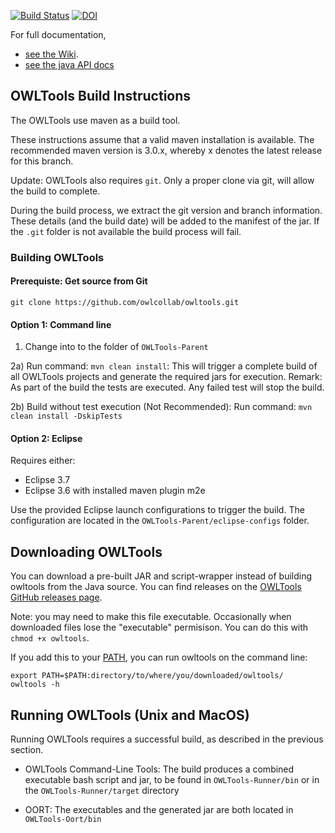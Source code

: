 [![Build Status](https://travis-ci.org/owlcollab/owltools.svg?branch=master)](https://travis-ci.org/owlcollab/owltools)
[![DOI](https://zenodo.org/badge/13996/owlcollab/owltools.svg)](https://zenodo.org/badge/latestdoi/13996/owlcollab/owltools)

For full documentation,

 * [see the Wiki](https://github.com/owlcollab/owltools/wiki).
 * [see the java API docs](https://owlcollab.github.io/owltools)

## OWLTools Build Instructions

The OWLTools use maven as a build tool.

These instructions assume that a valid maven installation is available. The recommended maven version is 3.0.x, whereby x denotes the latest release for this branch.

Update: OWLTools also requires `git`. Only a proper clone via git, will allow the build to complete.

During the build process, we extract the git version and branch information. These details (and the build date) will be added to the manifest of the jar. If the `.git` folder is not available the build process will fail.

### Building OWLTools

#### Prerequiste: Get source from Git

`git clone https://github.com/owlcollab/owltools.git`

#### Option 1: Command line

1) Change into to the folder of `OWLTools-Parent`

2a) Run command: `mvn clean install`: This will trigger a complete build of all OWLTools projects and generate the required jars for execution. Remark: As part of the build the tests are executed. Any failed test will stop the build.

2b) Build without test execution (Not Recommended): Run command: `mvn clean install -DskipTests`

#### Option 2: Eclipse

Requires either:
* Eclipse 3.7
* Eclipse 3.6 with installed maven plugin m2e

Use the provided Eclipse launch configurations to trigger the build. The configuration are located in the `OWLTools-Parent/eclipse-configs` folder.

## Downloading OWLTools

You can download a pre-built JAR and script-wrapper instead of building owltools from the Java source. You can find releases on the [OWLTools GitHub releases page](https://github.com/owlcollab/owltools/releases).

Note: you may need to make this file executable. Occasionally when downloaded files lose the "executable" permisison. You can do this with `chmod +x owltools`.

If you add this to your [PATH](https://en.wikipedia.org/wiki/PATH_(variable)), you can run owltools on the command line:

```
export PATH=$PATH:directory/to/where/you/downloaded/owltools/
owltools -h
```

## Running OWLTools (Unix and MacOS)

Running OWLTools requires a successful build, as described in the previous section.

+ OWLTools Command-Line Tools: The build produces a combined executable bash script and jar, to be found in `OWLTools-Runner/bin`
or in the `OWLTools-Runner/target` directory

+ OORT: The executables and the generated jar are both located in `OWLTools-Oort/bin`
